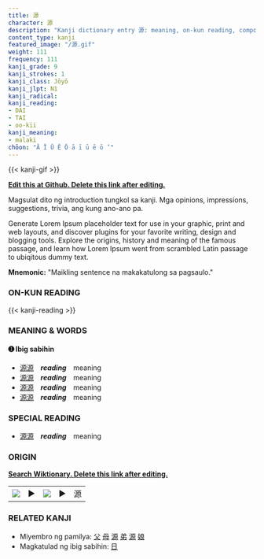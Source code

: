 ```yaml
---
title: 源
character: 源
description: "Kanji dictionary entry 源: meaning, on-kun reading, compounds, origin, related kanji"
content_type: kanji
featured_image: "/源.gif"
weight: 111
frequency: 111
kanji_grade: 9
kanji_strokes: 1
kanji_class: Jōyō
kanji_jlpt: N1
kanji_radical: 
kanji_reading: 
- DAI
- TAI
- oo-kii
kanji_meaning:
- malaki
chōon: "Ā Ī Ū Ē Ō ā ī ū ē ō ’"
---
```

[//]: # (Don't edit the line below. Kanji animated GIF code is automatically generated.)
{{< kanji-gif >}}

[//]: # (Edit below this line.)

**[Edit this at Github. Delete this link after editing.](https://github.com/tim0g/tim/tree/main/content/kanji/源/index.md)**

Magsulat dito ng introduction tungkol sa kanji. Mga opinions, impressions, suggestions, trivia, ang kung ano-ano pa.

Generate Lorem Ipsum placeholder text for use in your graphic, print and web layouts, and discover plugins for your favorite writing, design and blogging tools. Explore the origins, history and meaning of the famous passage, and learn how Lorem Ipsum went from scrambled Latin passage to ubiqitous dummy text.
 
**Mnemonic:** "Maikling sentence na makakatulong sa pagsaulo."

### ON-KUN READING

[//]: # (Don't edit the line below. ON-KUN READING code is automatically generated.)
{{< kanji-reading >}}

### MEANING & WORDS

#### ➊ **Ibig sabihin**
  - [源](../源)[源](../源)　***reading***　meaning
  - [源](../源)[源](../源)　***reading***　meaning
  - [源](../源)[源](../源)　***reading***　meaning
  - [源](../源)[源](../源)　***reading***　meaning

### SPECIAL READING
  - [源](../源)[源](../源)　***reading***　meaning

### ORIGIN

**[Search Wiktionary. Delete this link after editing.](https://wiktionary.org/wiki/源)**
<table class="kanji-table"><tr><td>
<img src="60px-源-bronze.svg.png">
</td><td>▶</td><td>
<img src="60px-源-oracle.svg.png">
</td><td>▶</td>
<td class="kanji-origin">源</td>
</tr></table>

### RELATED KANJI
- Miyembro ng pamilya: [父](../父) [母](../母) [源](../源) [弟](../弟) [源](../源) [娘](../娘)
- Magkatulad ng ibig sabihin: [日](../日)
